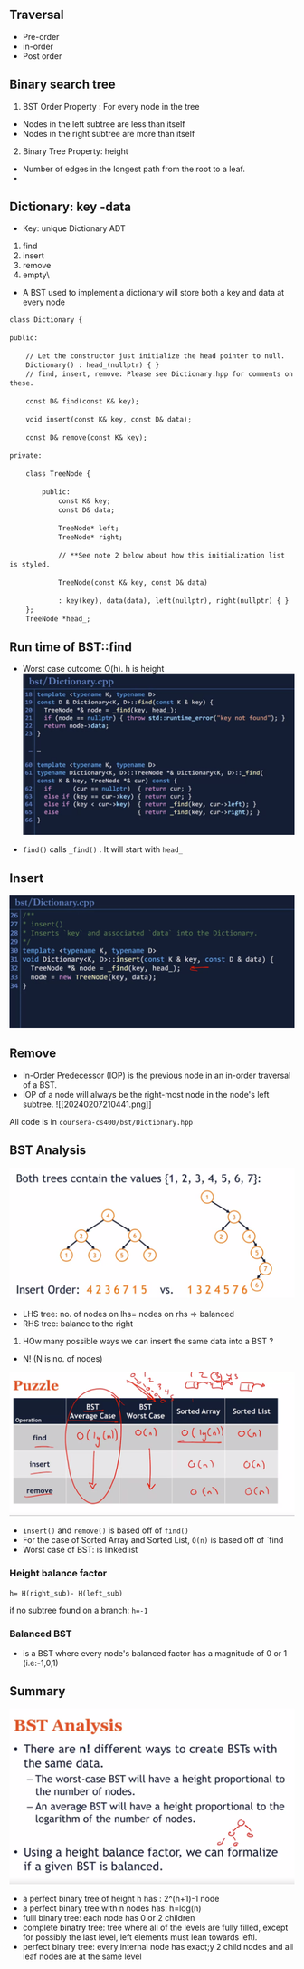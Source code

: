 ## Traversal 
- Pre-order
- in-order
- Post order
## Binary search tree
1. BST Order Property : For every node in the tree
- Nodes in the left subtree are less than itself 
- Nodes in the right subtree are more than itself
2. Binary Tree Property: height 
- Number of edges in the longest path from the root to a leaf. 
- 
## Dictionary: key -data 
- Key: unique
Dictionary ADT 
1. find 
2. insert
3. remove
4. empty\

- A BST used to  implement a dictionary will store both a key and data at every node

```
class Dictionary {

public:

	// Let the constructor just initialize the head pointer to null.
	Dictionary() : head_(nullptr) { }
	// find, insert, remove: Please see Dictionary.hpp for comments on these.
	
	const D& find(const K& key);
	
	void insert(const K& key, const D& data);
	
	const D& remove(const K& key);
	
private:

	class TreeNode {
	
		public:
			const K& key;
			const D& data;
	
			TreeNode* left;
			TreeNode* right;
			
			// **See note 2 below about how this initialization list is styled.
			
			TreeNode(const K& key, const D& data)
			
			: key(key), data(data), left(nullptr), right(nullptr) { }
	};
	TreeNode *head_;
```


## Run time of BST::find 

- Worst case outcome: O(h). h is height
![](../img/20240207180910.png)

- `find()` calls `_find()` . It will start with `head_`


## Insert 
![](../img/20240207205533.png)

## Remove 

- In-Order Predecessor (IOP) is the previous node in an in-order traversal of a BST. 
- IOP of a node will always be the right-most node in the node's left subtree.
![[20240207210441.png]]


All code is in `coursera-cs400/bst/Dictionary.hpp`


## BST Analysis 

![](../img/20240208085841.png)

- LHS tree: no. of nodes on lhs= nodes on rhs => balanced
- RHS tree: balance to the right 
1. HOw many possible ways we can insert the same data into a BST ?
- N! (N is no. of nodes)



![](../img/20240208091106.png)

- `insert()` and `remove()` is based off of `find()`
- For the case of Sorted Array and Sorted List, `O(n)` is based off of `find
- Worst case of BST: is linkedlist

### Height balance factor 

```
h= H(right_sub)- H(left_sub)

```

if no subtree found on a branch: `h=-1`


### Balanced BST 

- is a BST where every node's balanced factor has a  magnitude of 0 or 1 (i.e:-1,0,1)

## Summary 

![](../img/20240208092048.png)


- a perfect binary tree of height h has : 2^(h+1)-1 node
- a perfect binary tree with n nodes has:  h=log(n)
- fulll binary tree: each node has 0 or 2 children
- complete binatry tree: tree where all of the levels are fully filled, except for possibly the last level, left elements must lean towards leftl. 
- perfect binary tree: every internal node has exact;y 2 child nodes and all leaf nodes are at the same level
